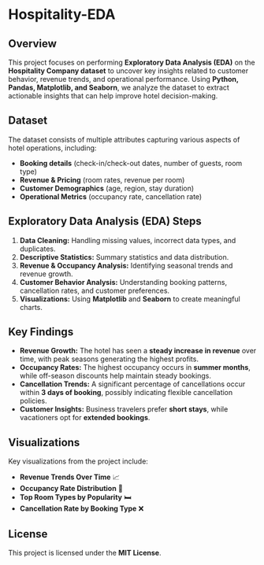 # Hospitality-EDA
## Overview
This project focuses on performing **Exploratory Data Analysis (EDA)** on the **Hospitality Company dataset** to uncover key insights related to customer behavior, revenue trends, and operational performance. Using **Python, Pandas, Matplotlib, and Seaborn**, we analyze the dataset to extract actionable insights that can help improve hotel decision-making.

## Dataset
The dataset consists of multiple attributes capturing various aspects of hotel operations, including:
- **Booking details** (check-in/check-out dates, number of guests, room type)
- **Revenue & Pricing** (room rates, revenue per room)
- **Customer Demographics** (age, region, stay duration)
- **Operational Metrics** (occupancy rate, cancellation rate)

## Exploratory Data Analysis (EDA) Steps
1. **Data Cleaning:** Handling missing values, incorrect data types, and duplicates.
2. **Descriptive Statistics:** Summary statistics and data distribution.
3. **Revenue & Occupancy Analysis:** Identifying seasonal trends and revenue growth.
4. **Customer Behavior Analysis:** Understanding booking patterns, cancellation rates, and customer preferences.
5. **Visualizations:** Using **Matplotlib** and **Seaborn** to create meaningful charts.

## Key Findings
- **Revenue Growth:** The hotel has seen a **steady increase in revenue** over time, with peak seasons generating the highest profits.
- **Occupancy Rates:** The highest occupancy occurs in **summer months**, while off-season discounts help maintain steady bookings.
- **Cancellation Trends:** A significant percentage of cancellations occur within **3 days of booking**, possibly indicating flexible cancellation policies.
- **Customer Insights:** Business travelers prefer **short stays**, while vacationers opt for **extended bookings**.

## Visualizations
Key visualizations from the project include:
- **Revenue Trends Over Time** 📈
- **Occupancy Rate Distribution** 🏨
- **Top Room Types by Popularity** 🛏️
- **Cancellation Rate by Booking Type** ❌

## License
This project is licensed under the **MIT License**.
